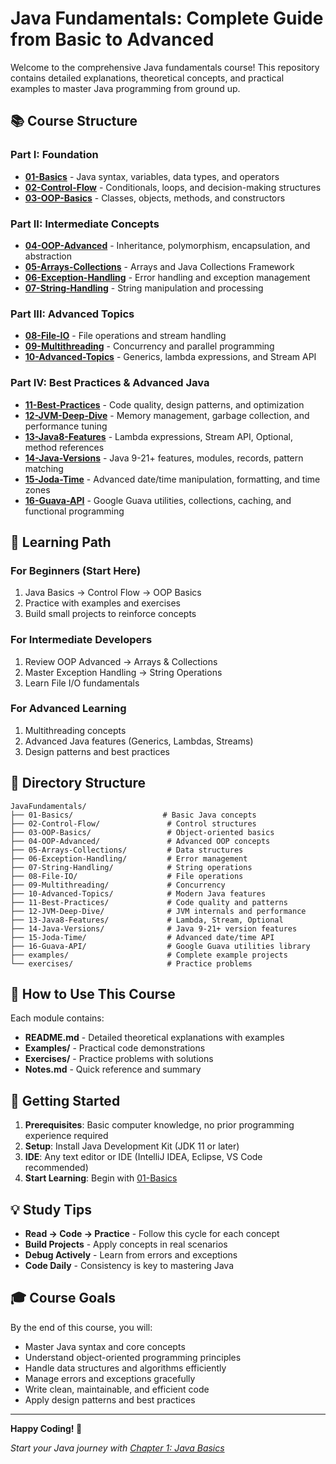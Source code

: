 # Java Fundamentals: Complete Guide from Basic to Advanced

Welcome to the comprehensive Java fundamentals course! This repository contains detailed explanations, theoretical concepts, and practical examples to master Java programming from ground up.

## 📚 Course Structure

### Part I: Foundation
- **[01-Basics](./01-Basics/)** - Java syntax, variables, data types, and operators
- **[02-Control-Flow](./02-Control-Flow/)** - Conditionals, loops, and decision-making structures
- **[03-OOP-Basics](./03-OOP-Basics/)** - Classes, objects, methods, and constructors

### Part II: Intermediate Concepts
- **[04-OOP-Advanced](./04-OOP-Advanced/)** - Inheritance, polymorphism, encapsulation, and abstraction
- **[05-Arrays-Collections](./05-Arrays-Collections/)** - Arrays and Java Collections Framework
- **[06-Exception-Handling](./06-Exception-Handling/)** - Error handling and exception management
- **[07-String-Handling](./07-String-Handling/)** - String manipulation and processing

### Part III: Advanced Topics
- **[08-File-IO](./08-File-IO/)** - File operations and stream handling
- **[09-Multithreading](./09-Multithreading/)** - Concurrency and parallel programming
- **[10-Advanced-Topics](./10-Advanced-Topics/)** - Generics, lambda expressions, and Stream API

### Part IV: Best Practices & Advanced Java
- **[11-Best-Practices](./11-Best-Practices/)** - Code quality, design patterns, and optimization
- **[12-JVM-Deep-Dive](./12-JVM-Deep-Dive/)** - Memory management, garbage collection, and performance tuning
- **[13-Java8-Features](./13-Java8-Features/)** - Lambda expressions, Stream API, Optional, method references
- **[14-Java-Versions](./14-Java-Versions/)** - Java 9-21+ features, modules, records, pattern matching
- **[15-Joda-Time](./15-Joda-Time/)** - Advanced date/time manipulation, formatting, and time zones
- **[16-Guava-API](./16-Guava-API/)** - Google Guava utilities, collections, caching, and functional programming

## 🎯 Learning Path

### For Beginners (Start Here)
1. Java Basics → Control Flow → OOP Basics
2. Practice with examples and exercises
3. Build small projects to reinforce concepts

### For Intermediate Developers
1. Review OOP Advanced → Arrays & Collections
2. Master Exception Handling → String Operations
3. Learn File I/O fundamentals

### For Advanced Learning
1. Multithreading concepts
2. Advanced Java features (Generics, Lambdas, Streams)
3. Design patterns and best practices

## 📁 Directory Structure

```
JavaFundamentals/
├── 01-Basics/                    # Basic Java concepts
├── 02-Control-Flow/               # Control structures
├── 03-OOP-Basics/                 # Object-oriented basics
├── 04-OOP-Advanced/               # Advanced OOP concepts
├── 05-Arrays-Collections/         # Data structures
├── 06-Exception-Handling/         # Error management
├── 07-String-Handling/            # String operations
├── 08-File-IO/                    # File operations
├── 09-Multithreading/             # Concurrency
├── 10-Advanced-Topics/            # Modern Java features
├── 11-Best-Practices/             # Code quality and patterns
├── 12-JVM-Deep-Dive/              # JVM internals and performance
├── 13-Java8-Features/             # Lambda, Stream, Optional
├── 14-Java-Versions/              # Java 9-21+ version features
├── 15-Joda-Time/                  # Advanced date/time API
├── 16-Guava-API/                  # Google Guava utilities library
├── examples/                      # Complete example projects
└── exercises/                     # Practice problems
```

## 📖 How to Use This Course

Each module contains:
- **README.md** - Detailed theoretical explanations with examples
- **Examples/** - Practical code demonstrations
- **Exercises/** - Practice problems with solutions
- **Notes.md** - Quick reference and summary

## 🚀 Getting Started

1. **Prerequisites**: Basic computer knowledge, no prior programming experience required
2. **Setup**: Install Java Development Kit (JDK 11 or later)
3. **IDE**: Any text editor or IDE (IntelliJ IDEA, Eclipse, VS Code recommended)
4. **Start Learning**: Begin with [01-Basics](./01-Basics/README.md)

## 💡 Study Tips

- **Read → Code → Practice** - Follow this cycle for each concept
- **Build Projects** - Apply concepts in real scenarios
- **Debug Actively** - Learn from errors and exceptions
- **Code Daily** - Consistency is key to mastering Java

## 🎓 Course Goals

By the end of this course, you will:
- Master Java syntax and core concepts
- Understand object-oriented programming principles
- Handle data structures and algorithms efficiently
- Manage errors and exceptions gracefully
- Write clean, maintainable, and efficient code
- Apply design patterns and best practices

---

**Happy Coding! 🎉**

*Start your Java journey with [Chapter 1: Java Basics](./01-Basics/README.md)*